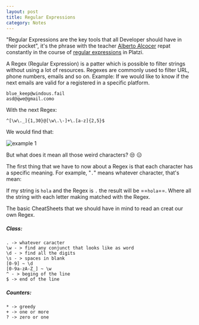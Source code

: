 ```yaml
---
layout: post
title: Regular Expressions
category: Notes
---
```


"Regular Expressions are the key tools that all Developer should have in their pocket", it's the phrase with the teacher [Alberto Alcocer](https://twitter.com/beco) repat constantly in the course of [regular expressions](https://platzi.com/clases/expresiones-regulares/) in Platzi.

A Regex (Regular Expression) is a patter which is possible to filter strings without using a lot of resources. Regexes are commonly used to filter URL, phone numbers, emails and so on.
Example:
If we would like to know if the next emails are valid for a registered in a specific platform. 
```
blue_keep@windous.fail
asd@qwe@gmail.como
```
With the next Regex:
```
^[\w\._]{1,30}@[\w\.\-]+\.[a-z]{2,5}$
```
We would find that:

![example 1]()

But what does it mean all those weird characters? :unamused: :expressionless:


The first thing that we have to now about a Regex is that each character has a specific meaning. For example, "`.`" means whatever character, that's mean:

If my string is `hola` and the Regex is `.` the result will be ==`hola`==.
Where all the string with each letter making matched with the Regex.

The basic CheatSheets that we should have in mind to read an creat our own Regex.

##### Class:
``` 
. -> whatever caracter
\w - > find any conjunct that looks like as word
\d - > find all the digits
\s - > spaces in blank
[0-9] ~ \d
[0-9a-zA-Z_] ~ \w
^ - > beging of the line
$ -> end of the line
```
##### Counters:
```
* -> greedy
+ -> one or more
? -> zero or one
```
<!--stackedit_data:
eyJoaXN0b3J5IjpbMTIwMjExMTUyNSw2MTEzNjMwMDcsLTM2MD
Y4Njc4NSwtMTIwODMyMjkwMyw3ODkwMzI4LDMxMDgzNDQ3OSw0
MTk2MDQ2MywxODk4MzU0OTg3LDgyNDk2NzE4MCwtMzUzNjk1ND
k1LC02MDUxMTkxMDRdfQ==
-->